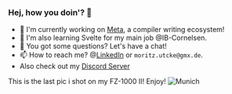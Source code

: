 ### Hej, how you doin'? 👋

- 🔭 I'm currently working on [Meta](https://github.com/Continuum-AI-Inc/Meta), a compiler writing ecosystem!
- 📖 I'm also learning Svelte for my main job @IB-Cornelsen.
- 💬 You got some questions? Let's have a chat!
- 📫 How to reach me? @[LinkedIn](https://www.linkedin.com/in/moritz-utcke-5677a3184/) or `moritz.utcke@gmx.de`.
- Also check out my [Discord Server](https://discord.gg/nMMacuHR)

This is the last pic i shot on my FZ-1000 II! Enjoy!
![Munich](https://cdn.continuum-ai.de/image?id=2b0d878b0b999513659d18cf510bd5c0&ext=jpg)
